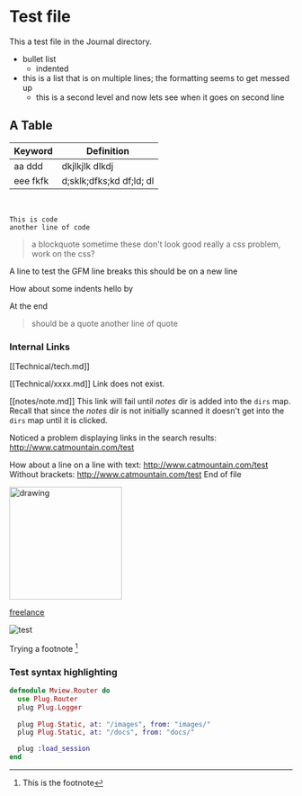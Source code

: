 # Test file
This a test file in the Journal directory.

* bullet list
  * indented
* this is a list that is on multiple lines; the formatting
seems to get messed up
  * this is a second level and now lets
see when it goes on second line

## A Table

| Keyword | Definition |
| --- | --- |
| aa ddd | dkjlkjlk dlkdj |
| eee fkfk | d;sklk;dfks;kd df;ld; dl|


<br>

```
This is code
another line of code
```

> a blockquote
> sometime these don't look good
> really a css problem, work on the css?

A line to test the GFM line breaks
this should be on a new line

How about some indents
    hello
    by

At the end

> should be a quote
> another line of quote

### Internal Links
[[Technical/tech.md]]

[[Technical/xxxx.md]]
Link does not exist.

[[notes/note.md]]
This link will fail until *notes* dir is added into the `dirs` map. Recall that since the *notes*
dir is not initially scanned it doesn't get into the `dirs` map until it is clicked.

Noticed a problem displaying links in the search results:
<http://www.catmountain.com/test>

How about a line on a line with text: <http://www.catmountain.com/test>
Without brackets: http://www.catmountain.com/test
End of file

<img src="/images/3.jpg" alt="drawing" width="200"/>

[freelance](/docs/FreelancerQuickStart.pdf)

![test](/images/3.jpg)

Trying a footnote [^1]

[^1]: This is the footnote

### Test syntax highlighting
~~~elixir 
defmodule Mview.Router do
  use Plug.Router
  plug Plug.Logger
 
  plug Plug.Static, at: "/images", from: "images/"
  plug Plug.Static, at: "/docs", from: "docs/"

  plug :load_session
end
~~~

